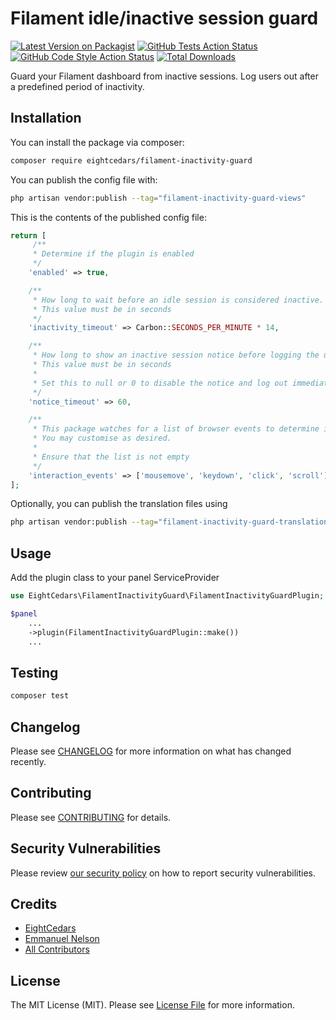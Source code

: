 # Filament idle/inactive session guard

[![Latest Version on Packagist](https://img.shields.io/packagist/v/eightcedars/filament-inactivity-guard.svg?style=flat-square)](https://packagist.org/packages/eightcedars/filament-inactivity-guard)
[![GitHub Tests Action Status](https://img.shields.io/github/actions/workflow/status/eightcedars/filament-inactivity-guard/run-tests.yml?branch=main&label=tests&style=flat-square)](https://github.com/eightcedars/filament-inactivity-guard/actions?query=workflow%3Arun-tests+branch%3Amain)
[![GitHub Code Style Action Status](https://img.shields.io/github/actions/workflow/status/eightcedars/filament-inactivity-guard/fix-php-code-styling.yml?branch=main&label=code%20style&style=flat-square)](https://github.com/eightcedars/filament-inactivity-guard/actions?query=workflow%3A"Fix+PHP+code+styling"+branch%3Amain)
[![Total Downloads](https://img.shields.io/packagist/dt/eightcedars/filament-inactivity-guard.svg?style=flat-square)](https://packagist.org/packages/eightcedars/filament-inactivity-guard)



Guard your Filament dashboard from inactive sessions. Log users out after a 
predefined period of inactivity.

## Installation

You can install the package via composer:

```bash
composer require eightcedars/filament-inactivity-guard
```

You can publish the config file with:

```bash
php artisan vendor:publish --tag="filament-inactivity-guard-views"
```

This is the contents of the published config file:

```php
return [
     /**
     * Determine if the plugin is enabled
     */
    'enabled' => true,

    /**
     * How long to wait before an idle session is considered inactive.
     * This value must be in seconds
     */
    'inactivity_timeout' => Carbon::SECONDS_PER_MINUTE * 14,

    /**
     * How long to show an inactive session notice before logging the user out.
     * This value must be in seconds
     *
     * Set this to null or 0 to disable the notice and log out immediately a user's session becomes inactive
     */
    'notice_timeout' => 60,

    /**
     * This package watches for a list of browser events to determine if a user is still active.
     * You may customise as desired.
     *
     * Ensure that the list is not empty
     */
    'interaction_events' => ['mousemove', 'keydown', 'click', 'scroll'],
];
```

Optionally, you can publish the translation files using

```bash
php artisan vendor:publish --tag="filament-inactivity-guard-translations"
```


## Usage

Add the plugin class to your panel ServiceProvider

```php
use EightCedars\FilamentInactivityGuard\FilamentInactivityGuardPlugin;

$panel
    ...
    ->plugin(FilamentInactivityGuardPlugin::make())
    ...
```

## Testing

```bash
composer test
```

## Changelog

Please see [CHANGELOG](CHANGELOG.md) for more information on what has changed recently.

## Contributing

Please see [CONTRIBUTING](.github/CONTRIBUTING.md) for details.

## Security Vulnerabilities

Please review [our security policy](../../security/policy) on how to report security vulnerabilities.

## Credits

- [EightCedars](https://github.com/eightcedars)
- [Emmanuel Nelson](https://github.com/eyounelson)
- [All Contributors](../../contributors)

## License

The MIT License (MIT). Please see [License File](LICENSE.md) for more information.
